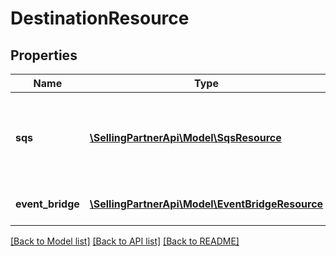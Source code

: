 # DestinationResource

## Properties
Name | Type | Description | Notes
------------ | ------------- | ------------- | -------------
**sqs** | [**\SellingPartnerApi\Model\SqsResource**](SqsResource.md) | An Amazon Simple Queue Service (SQS) queue destination. | [optional] 
**event_bridge** | [**\SellingPartnerApi\Model\EventBridgeResource**](EventBridgeResource.md) | An Amazon EventBridge destination. | [optional] 

[[Back to Model list]](../README.md#documentation-for-models) [[Back to API list]](../README.md#documentation-for-api-endpoints) [[Back to README]](../README.md)


